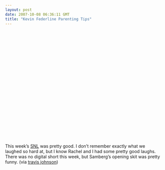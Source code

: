 ```yaml
---
layout: post
date: 2007-10-08 06:36:11 GMT
title: "Kevin Federline Parenting Tips"
---
```

<object width="425" height="350"><param name="movie" value="http://www.youtube.com/v/e0rq8nRQW_o" /><param name="wmode" value="transparent" /><embed src="http://www.youtube.com/v/e0rq8nRQW_o" type="application/x-shockwave-flash" wmode="transparent" width="425" height="350"></embed></object>

This week’s <a href="http://saturdaynightlive.com/" title="Saturday Night Live">SNL</a> was pretty good. I don’t remember exactly what we laughed so hard at, but I know Rachel and I had some pretty good laughs. There was no digital short this week, but Samberg’s opening skit was pretty funny.
 (via <a href="http://www.eightfivethree.com/2007/10/07/kevin-federline-parenting-tips/">travis johnson</a>)